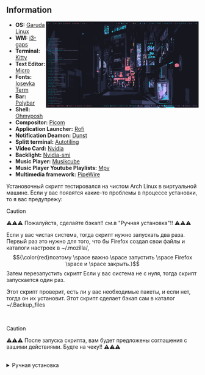 ## Information

<img src="https://github.com/igorjoxa1118/Tokio_night/blob/main/screenshots/Screen.png?raw=true" alt="Rice Showcase" align="right" width="400px">

- **OS:** [Garuda Linux](https://garudalinux.org/)
- **WM:** [i3-gaps](https://github.com/Airblader/i3)
- **Terminal:** [Kitty](https://sw.kovidgoyal.net/kitty/)
- **Text Editor:** [Micro](https://micro-editor.github.io/)
- **Fonts:** [Iosevka Term](https://github.com/be5invis/Iosevka)
- **Bar:** [Polybar](https://github.com/polybar/polybar)
- **Shell:** [Ohmyposh](https://ohmyposh.dev/docs/installation/linux)
- **Compositor:** [Picom](https://github.com/yshui/picom)
- **Application Launcher:** [Rofi](https://github.com/davatorium/rofi)
- **Notification Deamon:** [Dunst](https://github.com/dunst-project/dunst)
- **Splitt terminal:** [Autotiling](https://github.com/nwg-piotr/autotiling)
- **Video Card:** [Nvidia](https://developer.nvidia.com/nvidia-system-management-interface)
- **Backlight:** [Nvidia-smi](https://developer.nvidia.com/nvidia-system-management-interface)
- **Music Player:** [Musikcube](https://github.com/clangen/musikcube)
- **Music Player Youtube Playlists:** [Mpv](https://mpv.io/)
- **Multimedia framework:** [PipeWire](https://pipewire.org/)


Установочный скрипт тестировался на чистом Arch Linux в виртуальной машине. 
Если у вас появятся какие-то проблемы в процессе установки, то я вас предупрежу:
> [!CAUTION]
> ⚠️⚠️⚠️ Пожалуйста, сделайте бэкап!!
> см.в "Ручная установка"!! ⚠️⚠️⚠️  

Если у вас чистая система, тогда скрипт нужно запускать два раза. 
Первый раз это нужно для того, что бы Firefox создал свои файлы и каталоги настроек в ~/.mozilla/, $${\color{red}поэтому \space важно \space запустить \space Firefox \space и \space закрыть.}$$ Затем перезапустить скрипт
Если у вас система не с нуля, тогда скрипт запускается один раз.

Этот скрипт проверит, есть ли у вас необходимые пакеты, и если нет, тогда он их установит. 
Этот скрипт сделает бэкап сам в каталог ~/.Backup_files

<br>

> [!CAUTION]
> ⚠️⚠️⚠️ После запуска скрипта, вам будет предложены соглашения с вашими действиями.
> Будте на чеку!! ⚠️⚠️⚠️

<br>

<details>
  <summary>Ручная установка</summary>
Нужные пакеты! Если у вас имеется что-то из списка, то устанавливайте те, которых у вас нету.

Пакеты из дефолтных реп

```python
sudo pacman -S dialog yad cmus rsync mpv jq socat stalonetray kitty lsd ranger micro blueman thunar polybar rofi dunst nitrogen picom yt-dlp fzf mcfly neofetch zsh zsh-syntax-highlighting zsh-history-substring-search starship
```

Гит-пакеты

```python
yay -S zscroll-git
yay -S ytdlp-gui
yay -S oh-my-zsh-git
yay -S oh-my-posh-bin
yay -S autotiling
yay -S musikcube
yay -S pamac-aur
yay -S kazam
```

$${\color{red}!! ВАЖНО !!}$$ 
Установочный скрипт пока еще находится в разработке, поэтому обязательсно сделать backup своих конфигураций.

```python
mkdir ~/backup
rsync -aAEHSXxrv --exclude=".cache/mozilla/*" ~/.[^.]* ~/backup
```

$${\color{lightgreen}Необходимые \space условия \space путей, \space для \space корректной \space работы.}$$

 
1. Содержимое папки user нужно закинуть в домашний каталог "~/" 

> Каталоги polybar и rofi должны быть тут ~/.config/i3

2. Сделать записи в свой текущий i3/config. 

>В случае земены содепжимого, эти записи делать не нужно.

<details>
  <summary>Открой</summary>

```python
exec_always --no-startup-id "$HOME/.config/i3/polybar/Tokio_night/launch.sh"
```

```python
exec --no-startup-id "picom -b --config ~/.config/i3/picom.conf"
```

```python
exec_always --no-startup-id autotiling
```

</details>

3. Изменить мой .zshrc
```python
# Custom exports
export MICRO_CONFIG_HOME=/home/vir0id/.config/micro
```
на

```python
# Custom exports
export MICRO_CONFIG_HOME=/home/ВАШ-ЮЗЕР/.config/micro
```

4. Установить обоину из .wallpapers туда, куда вам нужно

4.1. Если у вас был bash и вы хотели бы его поменять на кастомный zsh, тогда в терминале нужно ввести команды. Для смены шелла

```python
sudo chsh -s /usr/bin/zsh
``` 

5. Перезапустить i3

$${\color{red}!! ВАЖНО !!}$$
В любом случае, все модули polybar, которые присутствуют у меня, дожны быть настроены в соответствии с вашими желаниями и вашей машиной.

$${\color{lightgreen}Что \space еще \space ?}$$

1. Еще есть тема оформления для blender. Папка соответствующая.
```python
~/.config/blender/Ваша версия/config/colorshemas/
```

2. Ссылка на тему [Telegram](https://t.me/addtheme/pIK0pC3eIoopeaG7)

3. Цветовая тема для плеера cmus.

> Открыть плеер, нажать ":" и вставить это:

```python
colorscheme Tokio_night
```

4. Ссылка на тему [Firefox](https://addons.mozilla.org/en-US/firefox/addon/tokio_night/?utm_source=addons.mozilla.org&utm_medium=referral&utm_content=search)

5. Плеер mpv умеет искать треки и загружать музыкальный плейлист из Youtube. Иконка присутствует на polybar

$${\color{lightgreen}Управление \space окнами \space в \space случае \space замены \space config.}$$

<details>

|        Keybind         |                 Function                 |
| ---------------------- | ---------------------------------------- |
| `Mod + Q`              | Закрыть окно                             |
| `Mod + D`              | Открыть appmenu                          |
| `Mod + [1-9]`          | Переключить рабочее простронство [1-9]   |
| `Mod + Shift + [1-9]`  | Передвинуть окно на пространство [1-9]   |
| `Mod + H`              | Разделение окон по вертикали             |
| `Mod + V`              | Разделение окон по горизонтали           |
| `Mod + Shift + R`      | Перезапустить i3                         |
| `Mod + Enter`          | Открыть терминал                         |
| `Alt + Enter`          | Открыть терминал в режиме ranger         |
| `Mod + C`              | Сделать окно плавающим и обратно         |
| `Mod + T`              | Разделить закладки в строку              |
| `Mod + Y`              | Разделить закладки в столбик             |
| `Mod + U`              | Разделить закладки                       |
| `Print`                | Скриншот экрана                          |

> Подробнее смотреть в ~/.config/i3/keybinds

<details>
  <summary>Screenshots</summary>

![](./screenshots/Screen.png)
![](./screenshots/Terminal.png)
![](./screenshots/AppMenu.png)
![](./screenshots/FastMenu.png)
![](./screenshots/PowerMenu.png)
![](./screenshots/Thunar.png)
![](./screenshots/Blender.png)
![](./screenshots/Telegram.png)
![](./screenshots/Firefox.png)

</details>